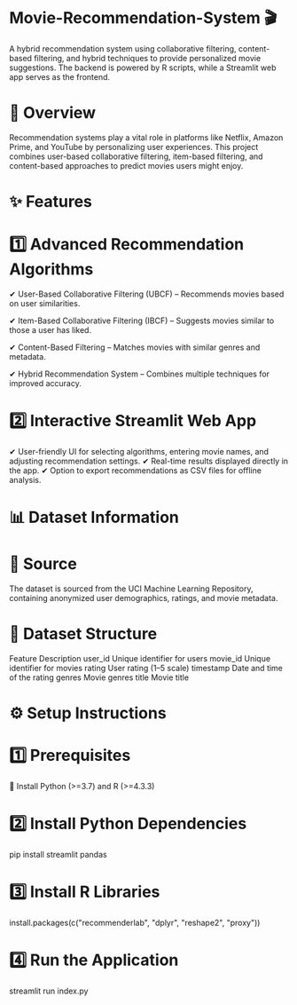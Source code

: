 # Movie-Recommendation-System 🎬
A hybrid recommendation system using collaborative filtering, content-based filtering, and hybrid techniques to provide personalized movie suggestions. The backend is powered by R scripts, while a Streamlit web app serves as the frontend.

# 🚀 Overview
Recommendation systems play a vital role in platforms like Netflix, Amazon Prime, and YouTube by personalizing user experiences. This project combines user-based collaborative filtering, item-based filtering, and content-based approaches to predict movies users might enjoy.

# ✨ Features
# 1️⃣ Advanced Recommendation Algorithms
✔ User-Based Collaborative Filtering (UBCF) – Recommends movies based on user similarities.

✔ Item-Based Collaborative Filtering (IBCF) – Suggests movies similar to those a user has liked.

✔ Content-Based Filtering – Matches movies with similar genres and metadata.

✔ Hybrid Recommendation System – Combines multiple techniques for improved accuracy.

# 2️⃣ Interactive Streamlit Web App
✔ User-friendly UI for selecting algorithms, entering movie names, and adjusting recommendation settings.
✔ Real-time results displayed directly in the app.
✔ Option to export recommendations as CSV files for offline analysis.

# 📊 Dataset Information
# 📌 Source
The dataset is sourced from the UCI Machine Learning Repository, containing anonymized user demographics, ratings, and movie metadata.

# 📁 Dataset Structure
Feature	Description
user_id	Unique identifier for users
movie_id	Unique identifier for movies
rating	User rating (1–5 scale)
timestamp	Date and time of the rating
genres	Movie genres
title	Movie title


# ⚙️ Setup Instructions
# 1️⃣ Prerequisites
📌 Install Python (>=3.7) and R (>=4.3.3)

# 2️⃣ Install Python Dependencies
pip install streamlit pandas
# 3️⃣ Install R Libraries
install.packages(c("recommenderlab", "dplyr", "reshape2", "proxy"))
# 4️⃣ Run the Application
streamlit run index.py
